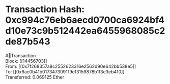 
Transaction Hash: 0xc994c76eb6aecd0700ca6924bf4d10e73c9b512442ea6455968085c2de87b543
====================================================================================
  
#💸Transaction  
Block: [[14456703]]  
From: [[0x7f268357a8c2552623316e2562d90e642bb538e5]]  
To: [[0x6ac0b41b017347309119e13159878b1f3e3eb410]]  
Transferred: 0.069125 Ether